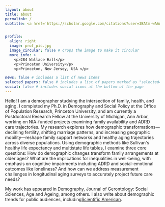 ```yaml
---
layout: about
title: about
permalink: /
subtitle: <a href='https://scholar.google.com/citations?user=3BAtm-wAAAAJ&hl=en'>Google Scholar</a>. <a href='https://orcid.org/0000-0002-1749-0769'>ORCID</a>. 


profile: 
  align: right
  image: prof_pic.jpg
  image_circular: false # crops the image to make it circular
  more_info: >
    <p>284 Wallace Hall</p>
    <p>Princeton University</p>
    <p>Princeton, New Jersey, USA </p>

news: false # includes a list of news items
selected_papers: false # includes a list of papers marked as "selected={true}"
social: false # includes social icons at the bottom of the page
---
```


Hello! I am a demographer studying the intersection of family, health, and aging. I completed my Ph.D. in Demography and Social Policy at the Office of Population Research, Princeton University, and am currently a Postdoctoral Research Fellow at the University of Michigan, Ann Arbor, working on NIA-funded projects examining family availability and ADRD care trajectories.
My research explores how demographic transformations—declining fertility, shifting marriage patterns, and increasing geographic mobility—reshape family support networks and healthy aging trajectories across diverse populations. Using demographic methods like Sullivan's healthy life expectancy and multistate life tables, I examine three core questions: How do demographic changes transform family arrangements at older ages? What are the implications for inequalities in well-being, with emphasis on cognitive impairments including ADRD and social-emotional outcomes like loneliness? And how can we address measurement challenges in longitudinal aging surveys to accurately project future care needs?

My work has appeared in Demography, Journal of Gerontology: Social Sciences, Age and Ageing, among others. I also write about demographic trends for public audiences, including[Scientific American](https://scientificamerican.com/article/chinas-population-could-shrink-to-half-by-2100/).


